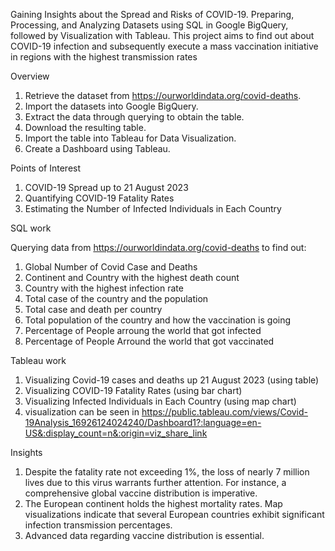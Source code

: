 Gaining Insights about the Spread and Risks of COVID-19. Preparing, Processing, and Analyzing Datasets using SQL in Google BigQuery, followed by Visualization with Tableau. This project aims to find out about COVID-19 infection and subsequently execute a mass vaccination initiative in regions with the highest transmission rates

Overview

1. Retrieve the dataset from https://ourworldindata.org/covid-deaths.
2. Import the datasets into Google BigQuery.
3. Extract the data through querying to obtain the table.
4. Download the resulting table.
5. Import the table into Tableau for Data Visualization.
6. Create a Dashboard using Tableau.


Points of Interest
1. COVID-19 Spread up to 21 August 2023
2. Quantifying COVID-19 Fatality Rates
3. Estimating the Number of Infected Individuals in Each Country

SQL work

Querying data from https://ourworldindata.org/covid-deaths to find out:
1. Global Number of Covid Case and Deaths
2. Continent and Country with the highest death count
3. Country with the highest infection rate
4. Total case of the country and the population
5. Total case and death per country
6. Total population of the country and how the vaccination is going
7. Percentage of People arroung the world that got infected
8. Percentage of People Arround the world that got vaccinated

Tableau work
1. Visualizing Covid-19 cases and deaths up 21 August 2023 (using table)
2. Visualizing COVID-19 Fatality Rates (using bar chart)
3. Visualizing Infected Individuals in Each Country (using map chart)
4. visualization can be seen in https://public.tableau.com/views/Covid-19Analysis_16926124024240/Dashboard1?:language=en-US&:display_count=n&:origin=viz_share_link

Insights

1. Despite the fatality rate not exceeding 1%, the loss of nearly 7 million lives due to this virus warrants further attention. For instance, a comprehensive global vaccine distribution is imperative.
2. The European continent holds the highest mortality rates. Map visualizations indicate that several European countries exhibit significant infection transmission percentages.
3. Advanced data regarding vaccine distribution is essential.
